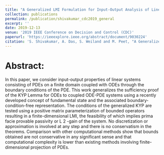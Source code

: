 ```yaml
---
title: "A Generalized LMI Formulation for Input-Output Analysis of Linear Systems of ODEs Coupled with PDEs"
collection: publications
permalink: /publication/shivakumar_cdc2019_general
excerpt: ''
date: 2019-12-13
venue: '2019 IEEE Conference on Decision and Control (CDC)'
paperurl: 'https://ieeexplore.ieee.org/abstract/document/9030224'
citation: 'S. Shivakumar, A. Das, S. Weiland and M. Peet, "A Generalized LMI Formulation for Input-Output Analysis of Linear Systems of ODEs Coupled with PDEs," 2019 IEEE 58th Conference on Decision and Control (CDC), 2019, pp. 280-285, doi: 10.1109/CDC40024.2019.9030224.'
---
```



# Abstract:

In this paper, we consider input-output properties of linear systems consisting of PDEs on a finite domain coupled with ODEs through the boundary conditions of the PDE. This work generalizes the sufficiency proof of the KYP Lemma for ODEs to coupled ODE-PDE systems using a recently developed concept of fundamental state and the associated boundary-condition-free representation. The conditions of the generalized KYP are tested using a positive matrix parameterization of bounded operators resulting in a finite-dimensional LMI, the feasibility of which implies prima facie provable passivity or L 2 -gain of the system. No discretization or approximation is involved at any step and there is no conservatism in the theorems. Comparison with other computational methods show that bounds obtained are not conservative in any significant sense and that computational complexity is lower than existing methods involving finite-dimensional projection of PDEs.